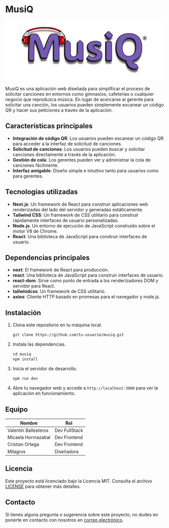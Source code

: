 # MusiQ

![MusiQ Logo](./MusiQ.png)

MusiQ es una aplicación web diseñada para simplificar el proceso de solicitar canciones en entornos como gimnasios, cafeterías o cualquier negocio que reproduzca música. En lugar de acercarse al gerente para solicitar una canción, los usuarios pueden simplemente escanear un código QR y hacer sus peticiones a través de la aplicación.

## Características principales

- **Integración de código QR**: Los usuarios pueden escanear un código QR para acceder a la interfaz de solicitud de canciones.
- **Solicitud de canciones**: Los usuarios pueden buscar y solicitar canciones directamente a través de la aplicación.
- **Gestión de cola**: Los gerentes pueden ver y administrar la cola de canciones fácilmente.
- **Interfaz amigable**: Diseño simple e intuitivo tanto para usuarios como para gerentes.

## Tecnologías utilizadas

- **Next.js**: Un framework de React para construir aplicaciones web renderizadas del lado del servidor y generadas estáticamente.
- **Tailwind CSS**: Un framework de CSS utilitario para construir rápidamente interfaces de usuario personalizadas.
- **Node.js**: Un entorno de ejecución de JavaScript construido sobre el motor V8 de Chrome.
- **React**: Una biblioteca de JavaScript para construir interfaces de usuario.

## Dependencias principales

- **next**: El framework de React para producción.
- **react**: Una biblioteca de JavaScript para construir interfaces de usuario.
- **react-dom**: Sirve como punto de entrada a los renderizadores DOM y servidor para React.
- **tailwindcss**: Un framework de CSS utilitario.
- **axios**: Cliente HTTP basado en promesas para el navegador y node.js.

## Instalación

1. Clona este repositorio en tu máquina local.

   ```
   git clone https://github.com/tu-usuario/musiq.git
   ```

2. Instala las dependencias.

   ```
   cd musiq
   npm install
   ```

3. Inicia el servidor de desarrollo.

   ```
   npm run dev
   ```

4. Abre tu navegador web y accede a `http://localhost:3000` para ver la aplicación en funcionamiento.

## Equipo

| Nombre               | Rol            |
| -------------------- | -------------- |
| Valentín Ballesteros | Dev FullStack  |
| Micaela Hormazabal   | Dev Frontend   |
| Cristian Ortega      | Dev Frontend   |
| Milagros             | Diseñadora     |

## Licencia

Este proyecto está licenciado bajo la Licencia MIT. Consulta el archivo [LICENSE](LICENSE) para obtener más detalles.

## Contacto

Si tienes alguna pregunta o sugerencia sobre este proyecto, no dudes en ponerte en contacto con nosotros en [correo electrónico](mailto:tu-email@ejemplo.com).
